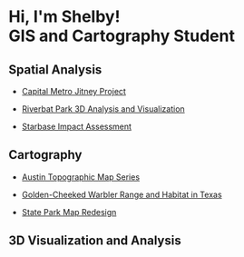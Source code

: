 <h1>Hi, I'm Shelby! <br/>GIS and Cartography Student</h1>

<h2>Spatial Analysis</h2>



  - [Capital Metro Jitney Project](https://github.com/shchildress/CapitalMetroJitneyPilot) 

  - [Riverbat Park 3D Analysis and Visualization](https://github.com/shchildress/RiverBatPark)

  - [Starbase Impact Assessment](https://github.com/shchildress/StarbaseImpactAssessment)

<h2>Cartography</h2>

- [Austin Topographic Map Series](https://github.com/TopographicMapSeries)
  
- [Golden-Cheeked Warbler Range and Habitat in Texas](https://github.com/shchildress/GoldenCheekedWarbler)

- [State Park Map Redesign](https://github.com/shchildress/StateParkMap)


<h2> 3D Visualization and Analysis</h2>




<!--
**joshmadakor1/joshmadakor1** is a ✨ _special_ ✨ repository because its `README.md` (this file) appears on your GitHub profile.

Here are some ideas to get you started:

- 🔭 I’m currently working on ...
- 🌱 I’m currently learning ...
- 👯 I’m looking to collaborate on ...
- 🤔 I’m looking for help with ...
- 💬 Ask me about ...
- 📫 How to reach me: ...
- 😄 Pronouns: ...
- ⚡ Fun fact: ...
-->
